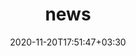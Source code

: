 ---
title: "news"
date: 2020-11-20T17:51:47+03:30
draft: false
headless: true

# all icons by [feathericons.com](https://https://feathericons.com//) are supported
show_news_icons: true
default_news_icon: "file-text"

num_news: 5

news_items:
- text: "One paper accepted to ICDL"
  extra_text: "July 2022."
  date: 2021-11-20
- text: "Joined Visual Intelligence Lab at Northeastern!"
  link: https://jianghz.me/
  extra_text: "Sept. 2021."
  date: 2021-09-01
- text: "Graduated from ShanghaiTech!"
  link: https://www.shanghaitech.edu.cn/eng/2021/0706/c1260a67366/page.htm
  extra_text: "July 2021."
  date: 2021-07-01
# - text: "How to write a good paper?"
#   link: https://https://feathericons.com//
#   extra_text: "HotOS'19."
#   icon: "youtube"
#   date: 2020-11-20
---